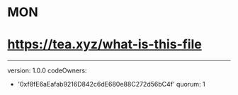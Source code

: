 # MON
# https://tea.xyz/what-is-this-file
---
version: 1.0.0
codeOwners:
  - '0xf8fE6aEafab9216D842c6dE680e88C272d56bC4f'
quorum: 1
